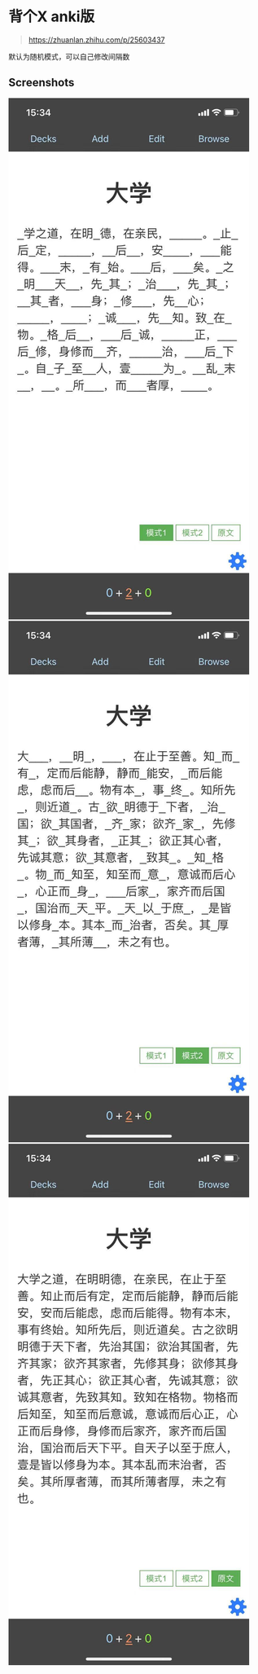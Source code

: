 # 背个X anki版 

> https://zhuanlan.zhihu.com/p/25603437

默认为随机模式，可以自己修改间隔数

## Screenshots
![模式一](screenshots/1.jpg)
![模式二](screenshots/2.jpg)
![模式全文](screenshots/3.jpg)